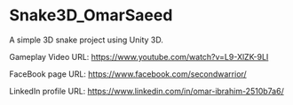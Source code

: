 # Snake3D_OmarSaeed
A simple 3D snake project using Unity 3D.

Gameplay Video URL: https://www.youtube.com/watch?v=L9-XlZK-9LI

FaceBook page URL: https://www.facebook.com/secondwarrior/

LinkedIn profile URL: https://www.linkedin.com/in/omar-ibrahim-2510b7a6/
